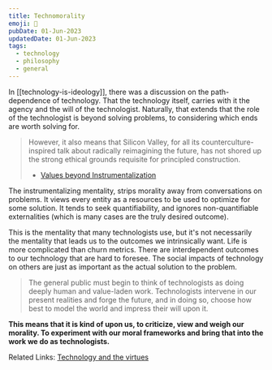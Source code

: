 ```yaml
---
title: Technomorality
emoji: 🤖
pubDate: 01-Jun-2023
updatedDate: 01-Jun-2023
tags:
  - technology
  - philosophy
  - general
---
```


In [[technology-is-ideology]], there was a discussion on the path-dependence of technology. That the technology itself, carries with it the agency and the will of the technologist. Naturally, that extends that the role of the technologist is beyond solving problems, to considering which ends are worth solving for.

>However, it also means that Silicon Valley, for all its counterculture-inspired talk about radically reimagining the future, has not shored up the strong ethical grounds requisite for principled construction.
>
>- [Values beyond Instrumentalization](https://letterstoayoungtechnologist.com/Value-Beyond-Instrumentalization)

The instrumentalizing mentality, strips morality away from conversations on problems. It views every entity as a resources to be used to optimize for some solution. It tends to seek quantifiability, and ignores non-quantifiable externalities (which is many cases are the truly desired outcome).

This is the mentality that many technologists use, but it's not necessarily the mentality that leads us to the outcomes we intrinsically want. Life is more complicated than churn metrics. There are interdependent outcomes to our technology that are hard to foresee. The social impacts of technology on others are just as important as the actual solution to the problem.

>The general public must begin to think of technologists as doing deeply human and value-laden work. Technologists intervene in our present realities and forge the future, and in doing so, choose how best to model the world and impress their will upon it.

**This means that it is kind of upon us, to criticize, view and weigh our morality. To experiment with our moral frameworks and bring that into the work we do as technologists.**

Related Links:
[Technology and the virtues](https://ndpr.nd.edu/reviews/technology-and-the-virtues-a-philosophical-guide-to-a-future-worth-wanting/)